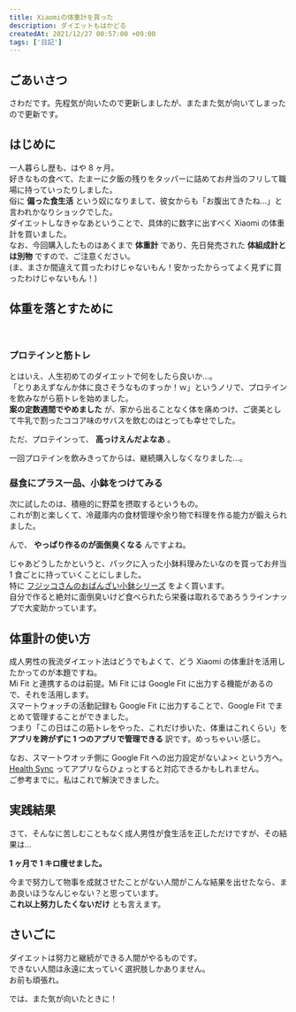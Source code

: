 ```yaml
---
title: Xiaomiの体重計を買った
description: ダイエットもはかどる
createdAt: 2021/12/27 00:57:00 +09:00
tags: ['日記']
---
```


## ごあいさつ

さわだです。先程気が向いたので更新しましたが、またまた気が向いてしまったので更新です。

## はじめに

一人暮らし歴も、はや 8 ヶ月。  
好きなもの食べて、たまーに夕飯の残りをタッパーに詰めてお弁当のフリして職場に持っていったりしました。  
俗に **偏った食生活** という奴になりまして、彼女からも「お腹出てきたね…」と言われかなりショックでした。  
ダイエットしなきゃなあということで、具体的に数字に出すべく Xiaomi の体重計を買いました。  
なお、今回購入したものはあくまで **体重計** であり、先日発売された **体組成計とは別物** ですので、ご注意ください。  
(ま、まさか間違えて買ったわけじゃないもん！安かったからってよく見ずに買ったわけじゃないもん！)

## 体重を落とすために

<br />
  
### プロテインと筋トレ

とはいえ、人生初めてのダイエットで何をしたら良いか…。  
「とりあえずなんか体に良さそうなものすっか！ｗ」というノリで、プロテインを飲みながら筋トレを始めました。  
**案の定数週間でやめました** が、家から出ることなく体を痛めつけ、ご褒美として牛乳で割ったココア味のサバスを飲むのはとっても幸せでした。

ただ、プロテインって、 **高っけえんだよなあ** 。

一回プロテインを飲みきってからは、継続購入しなくなりました…。

### 昼食にプラス一品、小鉢をつけてみる

次に試したのは、積極的に野菜を摂取するというもの。  
これが割と楽しくて、冷蔵庫内の食材管理や余り物で料理を作る能力が鍛えられました。

んで、 **やっぱり作るのが面倒臭くなる** んですよね。

じゃあどうしたかというと、パックに入った小鉢料理みたいなのを買ってお弁当 1 食ごとに持っていくことにしました。  
特に [フジッコさんのおばんざい小鉢シリーズ](https://www.fujicco.co.jp/okazubatakesyokudo/etegami/) をよく買います。  
自分で作ると絶対に面倒臭いけど食べられたら栄養は取れるであろうラインナップで大変助かっています。

## 体重計の使い方

成人男性の我流ダイエット法はどうでもよくて、どう Xiaomi の体重計を活用したかってのが本題ですね。  
Mi Fit と連携するのは前提。Mi Fit には Google Fit に出力する機能があるので、それを活用します。  
スマートウォッチの活動記録も Google Fit に出力することで、Google Fit でまとめて管理することができました。  
つまり「この日はこの筋トレをやった、これだけ歩いた、体重はこれくらい」を **アプリを跨がずに 1 つのアプリで管理できる** 訳です。めっちゃいい感じ。

なお、スマートウオッチ側に Google Fit への出力設定がないよ>< という方へ。  
[Health Sync](https://play.google.com/store/apps/details?id=nl.appyhapps.healthsync) ってアプリならひょっとすると対応できるかもしれません。  
ご参考までに。私はこれで解決できました。

## 実践結果

さて、そんなに苦しむこともなく成人男性が食生活を正しただけですが、その結果は…

**1 ヶ月で 1 キロ痩せました。**

今まで努力して物事を成就させたことがない人間がこんな結果を出せたなら、まあ良いほうなんじゃない？と思っています。  
**これ以上努力したくないだけ** とも言えます。

## さいごに

ダイエットは努力と継続ができる人間がやるものです。  
できない人間は永遠に太っていく選択肢しかありません。  
お前も頑張れ。

では、また気が向いたときに！

